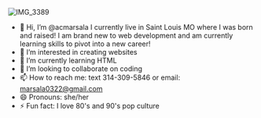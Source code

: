 
![IMG_3389](https://github.com/acmarsala/acmarsala/assets/142348479/bc119642-1e10-4395-9f21-2ccf4ee2d306)



- 👋 Hi, I’m @acmarsala I currently live in Saint Louis MO where I was born and raised! I am brand new to web development and am currently learning skills to pivot into a new career!
- 👀 I’m interested in creating websites
- 🌱 I’m currently learning HTML
- 💞️ I’m looking to collaborate on coding
- 📫 How to reach me: text 314-309-5846 or email: marsala0322@gmail.com
- 😄 Pronouns: she/her
- ⚡ Fun fact: I love 80's and 90's pop culture

<!---
acmarsala/acmarsala is a ✨ special ✨ repository because its `README.md` (this file) appears on your GitHub profile.
You can click the Preview link to take a look at your changes.
--->
